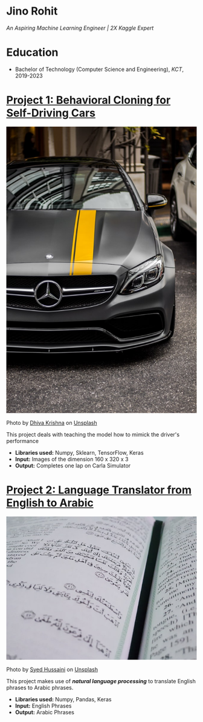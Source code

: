 # Jino Rohit
*An Aspiring Machine Learning Engineer | 2X Kaggle Expert*

# Education
* Bachelor of Technology (Computer Science and Engineering), *KCT*, 2019-2023

# [Project 1: Behavioral Cloning for Self-Driving Cars](https://github.com/JINO-ROHIT/Behavioral-Cloning-for-Driverless-Cars)
![Behavioral Cloning for Self-Driving Cars](dhiva-krishna-YApS6TjKJ9c-unsplash.jpg)

Photo by <a href="https://unsplash.com/@dhivakrishna?utm_source=unsplash&utm_medium=referral&utm_content=creditCopyText">Dhiva Krishna</a> on <a href="https://unsplash.com/s/photos/cars?utm_source=unsplash&utm_medium=referral&utm_content=creditCopyText">Unsplash</a>
  

This project deals with teaching the model how to mimick the driver's performance
* **Libraries used:** Numpy, Sklearn, TensorFlow, Keras
* **Input:** Images of the dimension 160 x 320 x 3
* **Output:** Completes one lap on Carla Simulator

# [Project 2: Language Translator from English to Arabic](https://github.com/JINO-ROHIT/Language_Translation)
![Language Translator from English to Arabic](syed-hussaini-r8H8K3w9AzA-unsplash.jpg)

Photo by <a href="https://unsplash.com/@syhussaini?utm_source=unsplash&utm_medium=referral&utm_content=creditCopyText">Syed Hussaini</a> on <a href="https://unsplash.com/s/photos/arabic?utm_source=unsplash&utm_medium=referral&utm_content=creditCopyText">Unsplash</a>

This project makes use of ***natural language processing*** to translate English phrases to Arabic phrases.
* **Libraries used:** Numpy, Pandas, Keras
* **Input:** English Phrases
* **Output:** Arabic Phrases
